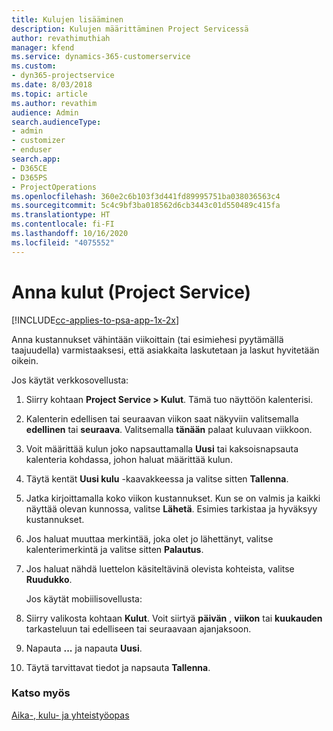 ```yaml
---
title: Kulujen lisääminen
description: Kulujen määrittäminen Project Servicessä
author: revathimuthiah
manager: kfend
ms.service: dynamics-365-customerservice
ms.custom:
- dyn365-projectservice
ms.date: 8/03/2018
ms.topic: article
ms.author: revathim
audience: Admin
search.audienceType:
- admin
- customizer
- enduser
search.app:
- D365CE
- D365PS
- ProjectOperations
ms.openlocfilehash: 360e2c6b103f3d441fd89995751ba038036563c4
ms.sourcegitcommit: 5c4c9bf3ba018562d6cb3443c01d550489c415fa
ms.translationtype: HT
ms.contentlocale: fi-FI
ms.lasthandoff: 10/16/2020
ms.locfileid: "4075552"
---
```

# <a name="enter-expenses-project-service"></a>Anna kulut (Project Service)

[!INCLUDE[cc-applies-to-psa-app-1x-2x](../includes/cc-applies-to-psa-app-1x-2x.md)]

Anna kustannukset vähintään viikoittain (tai esimiehesi pyytämällä taajuudella) varmistaaksesi, että asiakkaita laskutetaan ja laskut hyvitetään oikein.  
  
 Jos käytät verkkosovellusta:  
  
1. Siirry kohtaan **Project Service > Kulut**. Tämä tuo näyttöön kalenterisi.  
  
2. Kalenterin edellisen tai seuraavan viikon saat näkyviin valitsemalla **edellinen** tai **seuraava**. Valitsemalla **tänään** palaat kuluvaan viikkoon.  
  
3. Voit määrittää kulun joko napsauttamalla **Uusi** tai kaksoisnapsauta kalenteria kohdassa, johon haluat määrittää kulun.  
  
4. Täytä kentät **Uusi kulu** -kaavakkeessa ja valitse sitten **Tallenna**.  
  
5. Jatka kirjoittamalla koko viikon kustannukset. Kun se on valmis ja kaikki näyttää olevan kunnossa, valitse **Lähetä**. Esimies tarkistaa ja hyväksyy kustannukset.  
  
6. Jos haluat muuttaa merkintää, joka olet jo lähettänyt, valitse kalenterimerkintä ja valitse sitten **Palautus**.  
  
7. Jos haluat nähdä luettelon käsiteltävinä olevista kohteista, valitse **Ruudukko**.  
  
   Jos käytät mobiilisovellusta:  
  
8. Siirry valikosta kohtaan **Kulut**.     Voit siirtyä **päivän** , **viikon** tai **kuukauden** tarkasteluun tai edelliseen tai seuraavaan ajanjaksoon.  
  
9. Napauta **...** ja napauta **Uusi**.  
  
10. Täytä tarvittavat tiedot ja napsauta **Tallenna**.  
  
### <a name="see-also"></a>Katso myös  
 [Aika-, kulu- ja yhteistyöopas](../psa/time-expense-collaboration-guide.md)
